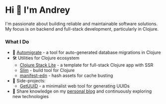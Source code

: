 # Hi 👋 I'm Andrey

I'm passionate about building reliable and maintainable software solutions. My focus is on backend and full-stack development, particularly in Clojure.

### What I Do

- 🤖 [Automigrate](https://github.com/abogoyavlensky/automigrate) - a tool for auto-generated database migrations in Clojure
- 🛠️ Utilities for Clojure ecosystem
  - [Clojure Stack Lite](https://github.com/abogoyavlensky/clojure-stack-lite) - a template for full-stack Clojure app with SSR
  - [Slim](https://github.com/abogoyavlensky/slim) - build tool for Clojure
  - [manifest-edn](https://github.com/abogoyavlensky/manifest-edn) - hash assets for cache busting
- 🚀 Side-projects:
  - [GetUUID](https://getuuid.top) - a minimalist web tool for generating UUIDs
- 📝 Share knowledge on my [personal blog](https://bogoyavlensky.com) and continuously exploring new technologies
